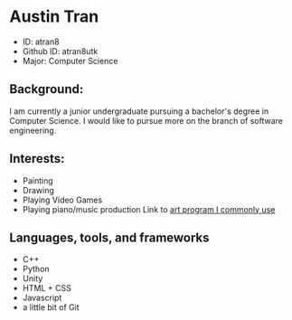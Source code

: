 # Austin Tran
- ID: atran8
- Github ID: atran8utk
- Major: Computer Science

## Background: 
I am currently a junior undergraduate pursuing a bachelor's degree in Computer Science. I would like to pursue more on the branch of software engineering.

## Interests:
- Painting
- Drawing
- Playing Video Games
- Playing piano/music production
Link to [art program I commonly use](https://www.clipstudio.net/en/)

## Languages, tools, and frameworks
- C++
- Python
- Unity
- HTML + CSS
- Javascript
- a little bit of Git
